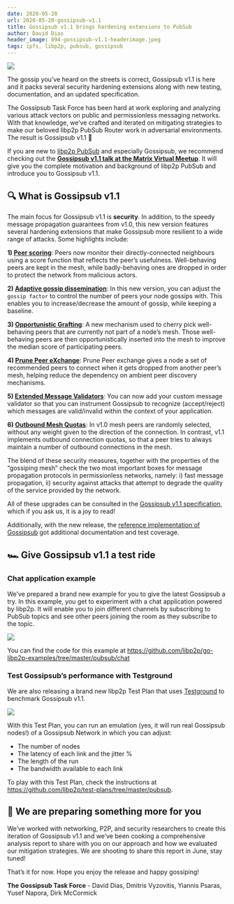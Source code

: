 ```yaml
---
date: 2020-05-20
url: 2020-05-20-gossipsub-v1.1
title: Gossipsub v1.1 brings hardening extensions to PubSub 
author: David Dias
header_image: 094-gossipsub-v1.1-headerimage.jpeg
tags: ipfs, libp2p, pubsub, gossipsub
---
```


<p style="max-width:780px;margin-left:auto;margin-right:auto;">
  <img src="/header_images/094-gossipsub-v1.1-headerimage+grid.jpeg">
</p>

The gossip you’ve heard on the streets is correct, Gossipsub v1.1 is here and it packs several security hardening extensions along with new testing, documentation, and an updated specification.

The Gossipsub Task Force has been hard at work exploring and analyzing various attack vectors on public and permissionless messaging networks. With that knowledge, we’ve crafted and iterated on mitigating strategies to make our beloved libp2p PubSub Router work in adversarial environments. The result is Gossipsub v1.1 🚀

If you are new to [libp2p PubSub](https://libp2p.io/) and especially Gossipsub, we recommend checking out the [**Gossipsub v1.1 talk at the Matrix Virtual Meetup**](https://research.protocol.ai/blog/2020/gossipsub-v1.1-at-open-tech-will-save-us-virtual-event). It will give you the complete motivation and background of libp2p PubSub and introduce you to Gossipsub v1.1.

## 🔍 What is Gossipsub v1.1

The main focus for Gossipsub v1.1 is **security**. In addition, to the speedy message propagation guarantees from v1.0, this new version features several hardening extensions that make Gossipsub more resilient to a wide range of attacks. Some highlights include:

**1) [Peer scoring](https://github.com/libp2p/specs/blob/master/pubsub/gossipsub/gossipsub-v1.1.md#peer-scoring)**: Peers now monitor their directly-connected neighbours using a score function that reflects the peer’s usefulness. Well-behaving peers are kept in the mesh, while badly-behaving ones are dropped in order to protect the network from malicious actors.

**2) [Adaptive gossip dissemination](https://github.com/libp2p/specs/blob/master/pubsub/gossipsub/gossipsub-v1.1.md#adaptive-gossip-dissemination)**: In this new version, you can adjust the `gossip factor` to control the number of peers your node gossips with. This enables you to increase/decrease the amount of gossip, while keeping a baseline.

**3) [Opportunistic Grafting](https://github.com/libp2p/specs/blob/master/pubsub/gossipsub/gossipsub-v1.1.md#opportunistic-grafting)**: A new mechanism used to cherry pick well-behaving peers that are currently not part of a node’s mesh. Those well-behaving peers are then opportunistically inserted into the mesh to improve the median score of participating peers. 

**4) [Prune Peer eXchange](https://github.com/libp2p/specs/blob/master/pubsub/gossipsub/gossipsub-v1.1.md#prune-backoff-and-peer-exchange)**: Prune Peer exchange gives a node a set of recommended peers to connect when it gets dropped from another peer’s mesh, helping reduce the dependency on ambient peer discovery mechanisms.

**5) [Extended Message Validators](https://github.com/libp2p/specs/blob/master/pubsub/gossipsub/gossipsub-v1.1.md#extended-validators)**: You can now add your custom message validator so that you can instrument Gossipsub to recognize (accept/reject) which messages are valid/invalid within the context of your application.

**6) [Outbound Mesh Quotas](https://github.com/libp2p/specs/blob/master/pubsub/gossipsub/gossipsub-v1.1.md#outbound-mesh-quotas)**: In v1.0 mesh peers are randomly selected, without any weight given to the direction of the connection. In contrast,  v1.1 implements outbound connection quotas, so that a peer tries to always maintain a number of outbound connections in the mesh.

The blend of these security measures, together with the properties of the “gossiping mesh” check the two most important boxes for message propagation protocols in permissionless networks, namely: i) fast message propagation, ii) security against attacks that attempt to degrade the quality of the service provided by the network.

All of these upgrades can be consulted in the [Gossipsub v1.1 specification](https://github.com/libp2p/specs/blob/master/pubsub/gossipsub/README.md), which if you ask us, it is a joy to read!

Additionally, with the new release, the [reference implementation of Gossipsub](https://github.com/libp2p/go-libp2p-pubsub) got additional documentation and test coverage.
 
## 🏎 Give Gossipsub v1.1 a test ride

### Chat application example

We’ve prepared a brand new example for you to give the latest Gossipsub a try. In this example, you get to experiment with a chat application powered by libp2p. It will enable you to join different channels by subscribing to PubSub topics and see other peers joining the room as they subscribe to the topic.

<p style="max-width:780px;margin-left:auto;margin-right:auto;">
  <img src="https://raw.githubusercontent.com/libp2p/go-libp2p-examples/master/pubsub/chat/chat-example.gif">
</p>

You can find the code for this example at https://github.com/libp2p/go-libp2p-examples/tree/master/pubsub/chat

### Test Gossipsub’s performance with Testground

We are also releasing a brand new libp2p Test Plan that uses [Testground](https://github.com/testground/testground) to benchmark Gossipsub v1.1.

<p style="max-width:780px;margin-left:auto;margin-right:auto;">
  <img src="/img/gossipsubv1.1-jupyter.gif">
</p>

With this Test Plan, you can run an emulation (yes, it will run real Gossipsub nodes!) of a Gossipsub Network in which you can adjust:

- The number of nodes
- The latency of each link and the jitter %
- The length of the run
- The bandwidth available to each link

To play with this Test Plan, check the instructions at https://github.com/libp2p/test-plans/tree/master/pubsub. 

## 🎁 We are preparing something more for you

We’ve worked with networking, P2P, and security researchers to create this iteration of Gossipsub v1.1 and we’ve been cooking a comprehensive analysis report to share with you on our approach and how we evaluated our mitigation strategies. We are shooting to share this report in June, stay tuned!

That’s it for now. Hope you enjoy the release and happy gossiping!

**The Gossipsub Task Force** - David Dias, Dmitris Vyzovitis, Yiannis Psaras, Yusef Napora, Dirk McCormick
